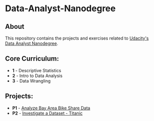 # Data-Analyst-Nanodegree

## About
This repository contains the projects and exercises related to [Udacity's Data Analyst Nanodegree](https://www.udacity.com/course/data-analyst-nanodegree--nd002).

## Core Curriculum:

- **1** - Descriptive Statistics
- **2** - Intro to Data Analysis
- **3** - Data Wrangling

## Projects:

- **P1** - [Analyze Bay Area Bike Share Data](https://github.com/rzskhr/Data-Analyst-Nanodegree/tree/master/Projects/P1-Analyze-Bay-Area-Bike-Share-Data)
- **P2** - [Investigate a Dataset - Titanic](https://github.com/rzskhr/Data-Analyst-Nanodegree/tree/master/Projects/P2-Investigate-a-Dataset-Titanic)

